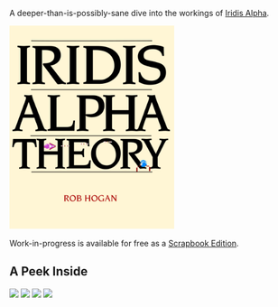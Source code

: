 
A deeper-than-is-possibly-sane dive into the workings of [Iridis Alpha](https://github.com/mwenge/iridisalpha/).

[<img height=360 src="https://github.com/mwenge/iatheory/raw/main/docs/cover_front.png">](https://github.com/mwenge/iatheory/raw/main/out/iatheory_scrapbook.pdf)

Work-in-progress is available for free as a [Scrapbook Edition](https://github.com/mwenge/iatheory/raw/main/out/iatheory_scrapbook.pdf).


## A Peek Inside
<img height=360 src="https://github.com/mwenge/iatheory/raw/main/docs/page1.png">
<img height=360 src="https://github.com/mwenge/iatheory/raw/main/docs/page2.png">
<img height=360 src="https://github.com/mwenge/iatheory/raw/main/docs/page3.png">
<img height=360 src="https://github.com/mwenge/iatheory/raw/main/docs/page4.png">
